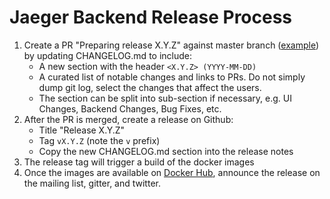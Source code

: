 # Jaeger Backend Release Process

1. Create a PR "Preparing release X.Y.Z" against master branch ([example](https://github.com/jaegertracing/jaeger/pull/543/files)) by updating CHANGELOG.md to include:
    * A new section with the header `<X.Y.Z> (YYYY-MM-DD)`
    * A curated list of notable changes and links to PRs. Do not simply dump git log, select the changes that affect the users.
    * The section can be split into sub-section if necessary, e.g. UI Changes, Backend Changes, Bug Fixes, etc.
2. After the PR is merged, create a release on Github:
    * Title "Release X.Y.Z" 
    * Tag `vX.Y.Z` (note the `v` prefix)
    * Copy the new CHANGELOG.md section into the release notes
3. The release tag will trigger a build of the docker images
4. Once the images are available on [Docker Hub](https://hub.docker.com/r/jaegertracing/), announce the release on the mailing list, gitter, and twitter.
